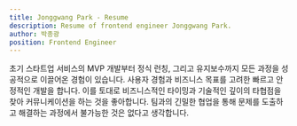 ```yaml
---
title: Jonggwang Park - Resume
description: Resume of frontend engineer Jonggwang Park.
author: 박종광
position: Frontend Engineer
---
```


초기 스타트업 서비스의 MVP 개발부터 정식 런칭, 그리고 유지보수까지 모든 과정을 성공적으로 이끌어온 경험이 있습니다.
사용자 경험과 비즈니스 목표를 고려한 빠르고 안정적인 개발을 합니다.
이를 토대로 비즈니스적인 타이밍과 기술적인 깊이의 타협점을 찾아 커뮤니케이션을 하는 것을 좋아합니다.
팀과의 긴밀한 협업을 통해 문제를 도출하고 해결하는 과정에서 불가능한 것은 없다고 생각합니다.
